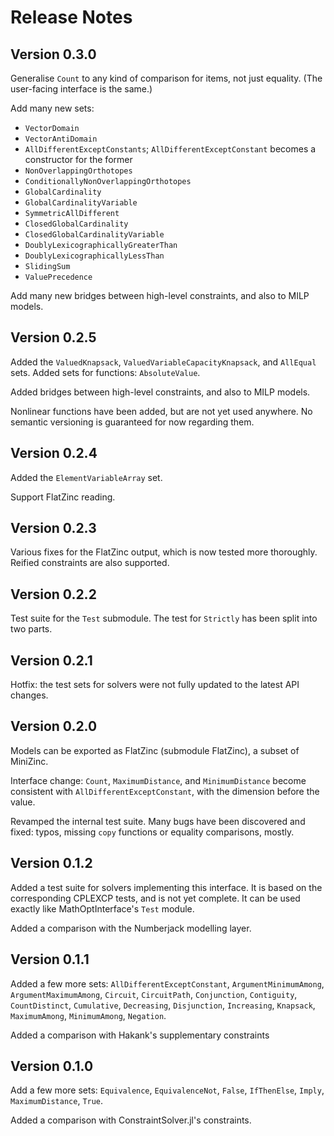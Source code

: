 Release Notes
=============

Version 0.3.0
-------------

Generalise `Count` to any kind of comparison for items, not just equality. 
(The user-facing interface is the same.)

Add many new sets: 

* `VectorDomain` 
* `VectorAntiDomain`
* `AllDifferentExceptConstants`; `AllDifferentExceptConstant` becomes a 
  constructor for the former
* `NonOverlappingOrthotopes` 
* `ConditionallyNonOverlappingOrthotopes`
* `GlobalCardinality`
* `GlobalCardinalityVariable`
* `SymmetricAllDifferent`
* `ClosedGlobalCardinality`
* `ClosedGlobalCardinalityVariable`
* `DoublyLexicographicallyGreaterThan`
* `DoublyLexicographicallyLessThan`
* `SlidingSum`
* `ValuePrecedence`

Add many new bridges between high-level constraints, and also to MILP models.


Version 0.2.5
-------------

Added the `ValuedKnapsack`, `ValuedVariableCapacityKnapsack`, and `AllEqual` 
sets. Added sets for functions: `AbsoluteValue`.

Added bridges between high-level constraints, and also to MILP models.

Nonlinear functions have been added, but are not yet used anywhere. No 
semantic versioning is guaranteed for now regarding them.


Version 0.2.4
-------------

Added the `ElementVariableArray` set.

Support FlatZinc reading.


Version 0.2.3
-------------

Various fixes for the FlatZinc output, which is now tested more thoroughly.
Reified constraints are also supported.


Version 0.2.2
-------------

Test suite for the `Test` submodule. The test for `Strictly` has been split
into two parts.


Version 0.2.1
-------------

Hotfix: the test sets for solvers were not fully updated to the latest API 
changes.


Version 0.2.0
-------------

Models can be exported as FlatZinc (submodule FlatZinc), a subset of MiniZinc.

Interface change: `Count`, `MaximumDistance`, and `MinimumDistance` become 
consistent with `AllDifferentExceptConstant`, with the dimension before the value.

Revamped the internal test suite. Many bugs have been discovered and fixed: 
typos, missing `copy` functions or equality comparisons, mostly.


Version 0.1.2
-------------

Added a test suite for solvers implementing this interface. It is based on the 
corresponding CPLEXCP tests, and is not yet complete. It can be used exactly 
like MathOptInterface's `Test` module. 

Added a comparison with the Numberjack modelling layer. 


Version 0.1.1
-------------

Added a few more sets: `AllDifferentExceptConstant`, `ArgumentMinimumAmong`, 
`ArgumentMaximumAmong`, `Circuit`, `CircuitPath`, `Conjunction`, `Contiguity`, 
`CountDistinct`, `Cumulative`, `Decreasing`, `Disjunction`, `Increasing`, 
`Knapsack`, `MaximumAmong`, `MinimumAmong`, `Negation`.

Added a comparison with Hakank's supplementary constraints


Version 0.1.0
-------------

Add a few more sets: `Equivalence`, `EquivalenceNot`, `False`, `IfThenElse`, 
`Imply`, `MaximumDistance`, `True`.

Added a comparison with ConstraintSolver.jl's constraints.
